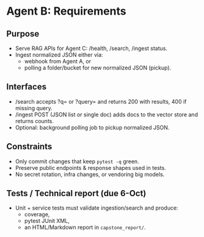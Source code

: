 # Agent B: Requirements

## Purpose
- Serve RAG APIs for Agent C: /health, /search, /ingest status.
- Ingest normalized JSON either via:
  - webhook from Agent A, or
  - polling a folder/bucket for new normalized JSON (pickup).

## Interfaces
- /search accepts ?q= or ?query= and returns 200 with results, 400 if missing query.
- /ingest POST (JSON list or single doc) adds docs to the vector store and returns counts.
- Optional: background polling job to pickup normalized JSON.

## Constraints
- Only commit changes that keep `pytest -q` green.
- Preserve public endpoints & response shapes used in tests.
- No secret rotation, infra changes, or vendoring big models.

## Tests / Technical report (due 6-Oct)
- Unit + service tests must validate ingestion/search and produce:
  - coverage,
  - pytest JUnit XML,
  - an HTML/Markdown report in `capstone_report/`.

